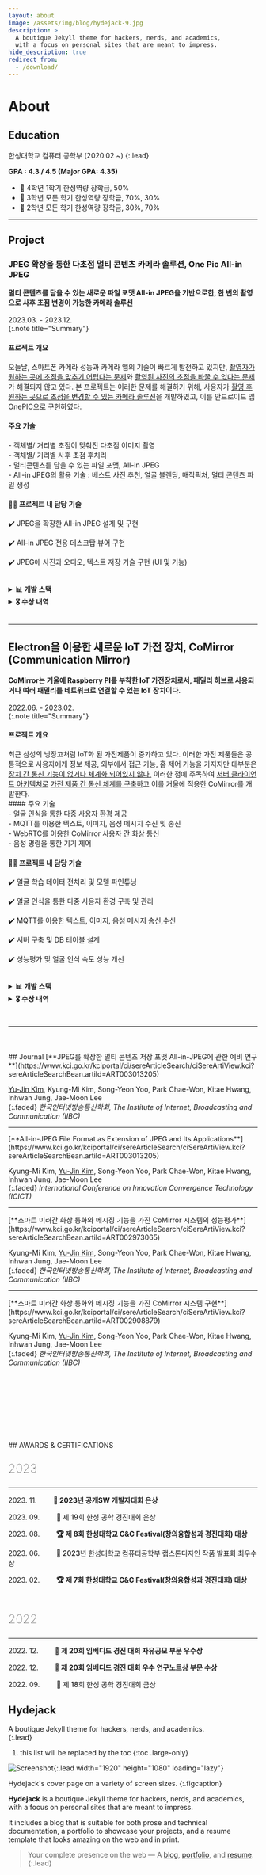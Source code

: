 ```yaml
---
layout: about
image: /assets/img/blog/hydejack-9.jpg
description: >
  A boutique Jekyll theme for hackers, nerds, and academics,
  with a focus on personal sites that are meant to impress.
hide_description: true
redirect_from:
  - /download/
---
```


# About

<!--author-->
## Education
한성대학교 컴퓨터 공학부 (2020.02 ~)
{:.lead}

**GPA : 4.3 / 4.5  (Major GPA: 4.35)**

- 🏅 4학년 1학기 한성역량 장학금, 50%
- 🏅 3학년 모든 학기 한성역량 장학금, 70%, 30%
- 🏅 2학년 모든 학기 한성역량 장학금, 30%, 70%
<hr>

## Project
### JPEG 확장을 통한 다초점 멀티 콘텐츠 카메라 솔루션, One Pic All-in JPEG

**멀티 콘텐츠를 담을 수 있는 새로운 파일 포맷 All-in JPEG을 기반으로한, 한 번의 촬영으로 사후 초점 변경이 가능한 카메라 솔루션**<br><br>
2023.03. - 2023.12.<br> [<span class="icon-youtube"></span>](https://www.youtube.com/watch?v=9IaMnBYUsA8) [<span class="icon-github"></span>](https://github.com/HINAPIA/OnePic-All-in-JPEG)
{:.note title="Summary"}

#### 프로젝트 개요
<div markdown="1">
오늘날, 스마트폰 카메라 성능과 카메라 앱의 기술이 빠르게 발전하고 있지만, <u>촬영자가 원하는 곳에 초점을 맞추기 어렵다는 문제</u>와 <u>촬영된 사진의 초점을 바꿀 수 없다는 문제</u>가 해결되지 않고 있다.
본 프로젝트는 이러한 문제를 해결하기 위해, 사용자가 <u>촬영 후 원하는 곳으로 초점을 변경할 수 있는 카메라 솔루션</u>을 개발하였고, 이를 안드로이드 앱 OnePIC으로 구현하였다.
</div>


#### 주요 기술
<div markdown="1">
 - 객체별/ 거리별 초점이 맞춰진 다초점 이미지 촬영 <br>
 - 객체별/ 거리별 사후 초점 후처리<br>
 - 멀티콘텐츠를 담을 수 있는 파일 포맷, All-in JPEG<br>
 - All-in JPEG의 활용 기술 : 베스트 사진 추천, 얼굴 블렌딩, 매직픽처, 멀티 콘텐츠 파일  생성<br>
</div>


#### 🙋‍♀️ 프로젝트 내 담당 기술
<div markdown="1">
<p style="margin-bottom:10px;">✔️ JPEG을 확장한 All-in JPEG 설계 및 구현</p>
<p style="margin-bottom:10px;">✔️ All-in JPEG 전용 데스크탑 뷰어 구현 </p>
<p style="margin-bottom:10px;">✔️ JPEG에 사진과 오디오, 텍스트 저장 기술 구현 (UI 및 기능)</p>
</div>

<details>
<summary style="font-weight: bold;margin-top:30px"> 📊 개발 스택</summary>
<div markdown="1">
- 개발 환경 : AndroidStudio, IntelliJ, VS code<br>
- 개발 도구 : Camera2, MLKit, Tensorflow lite, OpenCV, TornadoFX<br>
- 개발 언어 : Kotlin ,HTML5, CSS3, JavaScript, Python<br>
</div>
</details>

<details>
<summary style="font-weight: bold;"> 🎖️ 수상 내역</summary>
<div markdown="1">
- [2023. 12. 01] 제 17회 공개 SW 개발자 대회 은상<br>
- [2023. 09. 26] 제 19회 한성대학교 한성공학경진대회 은상<br>
- [2023. 08. 11] 제 8회 한성대학교 창의융합성과 경진대회(C&C Festival) 대상<br>
- [2023. 06. 02] 한성대학교 컴퓨터공학부 캡스톤디자인 작품 발표회 최우수상<br>

</div>
</details>
<br>
<hr>


<!--프로젝트 2 -->
## Electron을 이용한 새로운 IoT 가전 장치, CoMirror (Communication Mirror) ##

**CoMirror는 거울에 Raspberry PI를 부착한 IoT 가전장치로서, 패밀리 허브로 사용되거나 여러 패밀리를 네트워크로 연결할 수 있는 IoT 장치이다.**<br><br>
2022.06. - 2023.02. <br>[<span class="icon-youtube"></span>](https://www.youtube.com/watch?v=Fe8LvNGYio0) [<span class="icon-github"></span>](https://github.com/HINAPIA/CoMirror)
{:.note title="Summary"}

#### 프로젝트 개요
<div markdown="1">
최근 삼성의 냉장고처럼 IoT화 된 가전제품이 증가하고 있다. 이러한 가전 제품들은 공통적으로 사용자에게 정보 제공, 외부에서 접근 가능, 홈 제어 기능을 가지지만 대부분은 <u>장치 간 통신 기능이 없거나 체계화 되어있지 않다.</u>
이러한 점에 주목하여 <u>서버 클라이언트 아키텍처로</u> <u>가전 제품 간 통신 체계를 구축하</u>고 이를 거울에 적용한 CoMirror를 개발한다.
</div>
####  주요 기술
<div markdown="1">
 - 얼굴 인식을 통한 다중 사용자 환경 제공 <br>
 - MQTT를 이용한 텍스트, 이미지, 음성 메시지 수신 및 송신<br>
 - WebRTC를 이용한 CoMirror 사용자 간 화상 통신<br>
  - 음성 명령을 통한 기기 제어<br>
</div>

#### 🙋‍♀️ 프로젝트 내 담당 기술
<div markdown="1">
  <p style="margin-bottom:10px;">✔️ 얼굴 학습 데이터 전처리 및 모델 파인튜닝</p>
  <p style="margin-bottom:10px">✔️ 얼굴 인식을 통한 다중 사용자 환경 구축 및 관리</p>
  <p style="margin-bottom:10px">✔️ MQTT를 이용한 텍스트, 이미지, 음성 메시지 송신,수신 </p>
  <p style="margin-bottom:10px">✔️ 서버 구축 및 DB 테이블 설계</p>
  <p style="margin-bottom:10px">✔️ 성능평가 및 얼굴 인식 속도 성능 개선</p>
</div>

<details>
<summary style="font-weight: bold;margin-top:30px"> 📊 개발 스택</summary>
<div markdown="1">
- 개발 환경 :  VSCode<br>
- 개발 도구 :  Electron, MySQL, OpenCV, WebRTC, Mosqutto, Tensorflow keras<br>
- 개발 언어 :  HTML5, CSS3, JavaScript, Python<br>
</div>
</details>

<details>
<summary style="font-weight: bold; margin-bottom:10px"> 🎖️ 수상 내역</summary>
<div markdown="1">
- [2023. 02. 20] 제 7회 한성대학교 창의융합성과 경진대회(C&C Festival) 대상<br>
- [2022. 12. 15] 제 20회 임베디드 경진대회 우수 연구노트 부문 특별상(성균관대학교 총장상)<br>
- [2022. 12. 15] 제 20회 임베디드 경진대회 자유공모 부문 우수상(MDS인텔리전스 대표상)<br>
- [2022. 09. 23] 제 18회 한성대학교 한성공학경진대회 금상<br>
</div>
</details>
<br>
<hr>

<!-- <summary> 주요 기술</summary>
<div markdown="1">
 ✔️ 객체별/ 거리별 초점이 맞춰진 다초점 이미지 촬영 <br>
 ✔️ 객체별/ 거리별 사후 초점 후처리<br>
 ✔️ 멀티콘텐츠를 담을 수 있는 파일 포맷, All-in JPEG<br>
 ✔️ All-in JPEG의 활용 기술 : 베스트 사진 추천, 얼굴 블렌딩, 매직픽처, 멀티 콘텐츠 파일  생성<br>
</div>
</details> -->

<p style="margin-top:50px"></p>
## Journal
[**JPEG를 확장한 멀티 콘텐츠 저장 포맷 All-in-JPEG에 관한 예비 연구**](https://www.kci.go.kr/kciportal/ci/sereArticleSearch/ciSereArtiView.kci?sereArticleSearchBean.artiId=ART003013205)

 <u>Yu-Jin Kim</u>, Kyung-Mi Kim, Song-Yeon Yoo, Park Chae-Won, Kitae Hwang, Inhwan Jung, Jae-Moon Lee<br> 
 {:.faded}
*한국인터넷방송통신학회, The Institute of Internet, Broadcasting and Communication (IIBC)*

<hr>
[**All-in-JPEG File Format as Extension of JPEG and Its Applications**](https://www.kci.go.kr/kciportal/ci/sereArticleSearch/ciSereArtiView.kci?sereArticleSearchBean.artiId=ART003013205)

 Kyung-Mi Kim, <u>Yu-Jin Kim</u>, Song-Yeon Yoo, Park Chae-Won, Kitae Hwang, Inhwan Jung, Jae-Moon Lee<br> 
 {:.faded}
*International Conference on Innovation Convergence Technology (ICICT)*
<hr>
[**스마트 미러간 화상 통화와 메시징 기능을 가진 CoMirror 시스템의 성능평가**](https://www.kci.go.kr/kciportal/ci/sereArticleSearch/ciSereArtiView.kci?sereArticleSearchBean.artiId=ART002973065)

 Kyung-Mi Kim, <u>Yu-Jin Kim</u>, Song-Yeon Yoo, Park Chae-Won, Kitae Hwang, Inhwan Jung, Jae-Moon Lee<br> 
 {:.faded}
*한국인터넷방송통신학회, The Institute of Internet, Broadcasting and Communication (IIBC)*
<hr>
[**스마트 미러간 화상 통화와 메시징 기능을 가진 CoMirror 시스템 구현**](https://www.kci.go.kr/kciportal/ci/sereArticleSearch/ciSereArtiView.kci?sereArticleSearchBean.artiId=ART002908879)

 Kyung-Mi Kim, <u>Yu-Jin Kim</u>, Song-Yeon Yoo, Park Chae-Won, Kitae Hwang, Inhwan Jung, Jae-Moon Lee<br> 
 {:.faded}
*한국인터넷방송통신학회, The Institute of Internet, Broadcasting and Communication (IIBC)*


<p style="margin-top:150px"></p>
## AWARDS & CERTIFICATIONS
<p style="font-size: 24px; font-weight: 100;" >2023</p>
<hr>
<p><span>2023. 11.<span style="margin-left:30px; font-weight: bold;"> 🥈 2023년 공개SW 개발자대회 은상</span></span></p>
<p><span>2023. 09.<span style="margin-left:30px; font-weight: 500;"> 🥈 제 19회 한성 공학 경진대회 은상</span></span></p>
<p><span>2023. 08.<span style="margin-left:30px; font-weight: bold;"> 🏆 제 8회 한성대학교 C&C Festival(창의융합성과 경진대회) 대상</span></span></p>
<p><span>2023. 06.<span style="margin-left:30px; font-weight: 500;"> 🏅 2023년 한성대학교 컴퓨터공학부 캡스톤디자인 작품 발표회 최우수상</span></span></p>
<p><span>2023. 02.<span style="margin-left:30px; font-weight: bold;"> 🏆 제 7회 한성대학교 C&C Festival(창의융합성과 경진대회) 대상</span></span></p>

<p style="font-size: 24px; font-weight: 100; margin-top: 50px;" >2022</p>
<hr>
<p><span>2022. 12.<span style="margin-left:30px; font-weight: bold;"> 🏅 제 20회 임베디드 경진 대회 자유공모 부문 우수상</span></span></p>
<p><span>2022. 12.<span style="margin-left:30px; font-weight: bold;"> 🏅 제 20회 임베디드 경진 대회 우수 연구노트상 부문 수상</span></span></p>
<p><span>2022. 09.<span style="margin-left:30px; font-weight: 500;"> 🥇 제 18회 한성 공학 경진대회 금상</span></span></p>


## Hydejack
A boutique Jekyll theme for hackers, nerds, and academics.  
{:.lead}

1. this list will be replaced by the toc
{:toc .large-only}

![Screenshot](assets/img/blog/hydejack-9.jpg){:.lead width="1920" height="1080" loading="lazy"}

Hydejack's cover page on a variety of screen sizes.
{:.figcaption}


**Hydejack** is a boutique Jekyll theme for hackers, nerds, and academics, with a focus on personal sites that are meant to impress. 

It includes a blog that is suitable for both prose and technical documentation, a portfolio to showcase your projects, and a resume template that looks amazing on the web and in print.

> Your complete presence on the web — A [blog], [portfolio], and [resume].
{:.lead}



[blog]: /
[portfolio]: https://hydejack.com/examples/
[resume]: https://hydejack.com/resume/
[download]: https://hydejack.com/download/
[welcome]: https://hydejack.com/
[forms]: https://hydejack.com/forms-by-example/

[features]: #features
[news]: #build-an-audience
[syntax]: syntax-highlighting
[latex]: #beautiful-math
[dark]: https://hydejack.com/blog/hydejack/2018-09-01-introducing-dark-mode/
[search]: https://hydejack.com/#_search-input
[grid]: https://hydejack.com/blog/hydejack/

[lic]: LICENSE.md
[pro]: licenses/PRO.md
[docs]: docs/README.md
[ofln]: docs/advanced.md#enabling-offline-support
[math]: docs/writing.md#adding-math

[kit]: https://github.com/hydecorp/hydejack-starter-kit/releases
[src]: https://github.com/hydecorp/hydejack
[gem]: https://rubygems.org/gems/jekyll-theme-hydejack
[buy]: https://gum.co/nuOluY

[gpss]: https://developers.google.com/speed/pagespeed/insights/?url=https%3A%2F%2Fhydejack.com%2Fdocs%2F
[rouge]: http://rouge.jneen.net
[katex]: https://khan.github.io/KaTeX/
[mathjax]: https://www.mathjax.org/
[tinyletter]: https://tinyletter.com/
